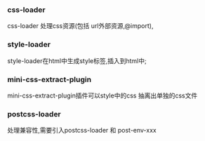 
### css-loader 
css-loader 处理css资源(包括 url外部资源,@import), 
### style-loader 
style-loader在html中生成style标签,插入到html中;
### mini-css-extract-plugin 
mini-css-extract-plugin插件可以style中的css 抽离出单独的css文件
### postcss-loader 
处理兼容性,需要引入postcss-loader 和 post-env-xxx
